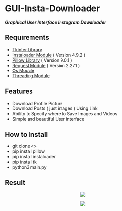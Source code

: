 # GUI-Insta-Downloader

**_Graphical User Interface Instagram Downloader_**

## Requirements
- <a href='https://docs.python.org/3/library/tkinter.html'>Tkinter Library</a>
- <a href='https://instaloader.github.io/'>Instaloader Module</a><span>  ( Version 4.9.2 )</span>
- <a href='https://pillow.readthedocs.io/'>Pillow Library</a><span>  ( Version 9.0.1 )</span>
- <a href='https://docs.python-requests.org/'>Request Module</a><span>  ( Version 2.27.1 )</span>
- <a href='https://docs.python.org/3/library/os.html'>Os Module</a>
- <a href='https://docs.python.org/3/library/threading.html'>Threading Module</a>

## Features
- Download Profile Picture 
- Download Posts ( just images ) Using Link
- Ability to Specify where to Save Images and Videos
- Simple and beautiful User interface

## How to Install 
- git clone <<this repo>>
- pip install pillow
- pip install instaloader
- pip install tk
- python3 main.py

## Result
<p align="center">
  <img src="https://github.com/Arone-S-G-H/GUI-Insta-Downloader/blob/main/Result/Instagram%20Downloader.png">
</p>
<p align="center">
  <img src="https://github.com/Arone-S-G-H/GUI-Insta-Downloader/blob/main/Result/Instagram%20Downloader%202.png">
</p>

